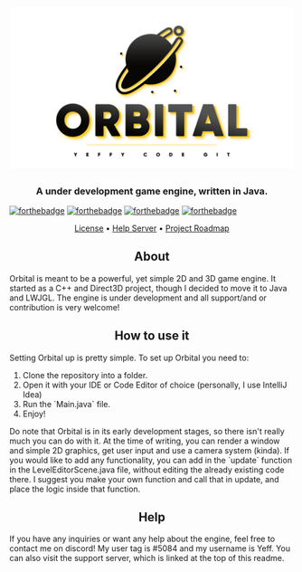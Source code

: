 <h1 align="center" style="position: relative;">
    <img src="OrbitalMain.png" alt="OrbitalLogo">
</h1>
<h3 align="center">A under development game engine, written in Java.</h3>

[![forthebadge](https://forthebadge.com/images/badges/made-with-java.svg)](https://forthebadge.com)
[![forthebadge](https://forthebadge.com/images/badges/built-by-developers.svg)](https://forthebadge.com)
[![forthebadge](https://forthebadge.com/images/badges/contains-tasty-spaghetti-code.svg)](https://forthebadge.com)
[![forthebadge](https://forthebadge.com/images/badges/made-with-reason.svg)](https://forthebadge.com)

<p align="center">
    <a href="https://github.com/YeffyCodeGit/Orbital/blob/main/LICENSE">License</a> •
    <a href="https://discord.gg/93apNh6rsf">Help Server</a> •
    <a href="https://github.com/YeffyCodeGit/Orbital/blob/main/roadmap.md">Project Roadmap</a>
</p>

<h2 align="center">About</h2>
<p>Orbital is meant to be a powerful, yet simple 2D and 3D game engine. It started as a C++ and Direct3D project, though I decided to move it to Java and LWJGL. The engine is under development and all support/and or contribution is very welcome!</p>

<h2 align="center">How to use it</h2>
<p>Setting Orbital up is pretty simple. To set up Orbital you need to: </p>
<ol>
    <li>Clone the repository into a folder.</li>
    <li>Open it with your IDE or Code Editor of choice (personally, I use IntelliJ Idea)</li>
    <li>Run the `Main.java` file.</li>
    <li>Enjoy!</li>
</ol>
<p>Do note that Orbital is in its early development stages, so there isn't really much you can do with it. At the time of writing, you can render a window and simple 2D graphics, get user input and use a camera system (kinda). If you would like to add any functionality, you can add in the `update` function in the LevelEditorScene.java file, without editing the already existing code there. I suggest you make your own function and call that in update, and place the logic inside that function.</p>

<h2 align="center">Help</h2>
<p>If you have any inquiries or want any help about the engine, feel free to contact me on discord! My user tag is #5084 and my username is Yeff. You can also visit the support server, which is linked at the top of this readme.</p>
